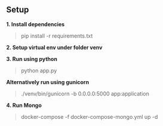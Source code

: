 ## Setup

**1. Install dependencies**
> pip install -r requirements.txt

**2. Setup virtual env under folder venv**

**3. Run using python**
> python app.py


**Alternatively run using gunicorn**
> ./venv/bin/gunicorn -b 0.0.0.0:5000 app:application


**4. Run Mongo**
> docker-compose -f docker-compose-mongo.yml up -d